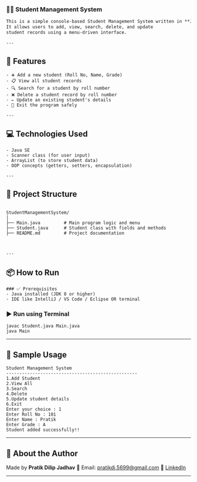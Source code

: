 ### 🧑‍🎓 Student Management System
```markdown
This is a simple console-based Student Management System written in **Java**.
It allows users to add, view, search, delete, and update
student records using a menu-driven interface.

---
````
## 🚀 Features
```
- ➕ Add a new student (Roll No, Name, Grade)
- 📋 View all student records
- 🔍 Search for a student by roll number
- ❌ Delete a student record by roll number
- ✏️ Update an existing student's details
- 🚪 Exit the program safely

---
````

## 💻 Technologies Used
```
- Java SE
- Scanner class (for user input)
- ArrayList (to store student data)
- OOP concepts (getters, setters, encapsulation)

---
````
## 📂 Project Structure

```

StudentManagementSystem/
│
├── Main.java         # Main program logic and menu
├── Student.java      # Student class with fields and methods
├── README.md         # Project documentation



---
````
## 📦 How to Run
```
### ✅ Prerequisites
- Java installed (JDK 8 or higher)
- IDE like IntelliJ / VS Code / Eclipse OR terminal
````
### ▶️ Run using Terminal

```
javac Student.java Main.java
java Main
````

---

## 🧪 Sample Usage

```
Student Management System
--------------------------------------------------
1.Add Student
2.View All
3.Search
4.Delete
5.Update student details
6.Exit
Enter your choice : 1
Enter Roll No : 101
Enter Name : Pratik
Enter Grade : A
Student added successfully!!
```

---

## 🙋 About the Author

Made by **Pratik Dilip Jadhav**
📧 Email: [pratikdj.5699@gmail.com](mailto:pratikdj.5699@gmail.com)
🔗 [LinkedIn](https://linkedin.com/in/jadhavpratikd)

---

